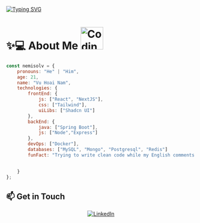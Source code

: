 

[![Typing SVG](https://readme-typing-svg.demolab.com?font=Fira+Code&weight=500&pause=1000&center=true&vCenter=true&multiline=true&width=800&height=100&lines=Hi%2C+I'm+nemisolv%2C+a+Java+backend+dev+from+Vietnam.;My+brain+throws+'WordNotFoundException'+when+I+speak+English.+%F0%9F%A4%AF%F0%9F%93%9A)](https://git.io/typing-svg)

<p align="center">

# ✨💻 About Me  <img src="https://media.giphy.com/media/WUlplcMpOCEmTGBtBW/giphy.gif" width="60" alt="Coding gif">

</p>



``` javascript
const nemisolv = {
    pronouns: "He" | "Him",
    age: 21,
    name: "Vu Hoai Nam",
    technologies: {
        frontEnd: {
            js: ["React", "NextJS"],
            css: ["Tailwind"],
            uiLibs: ["Shadcn UI"]
        },
        backEnd: {
            java: ["Spring Boot"],
            js: ["Node","Express"]
        },
        devOps: ["Docker"],
        databases: ["MySQL", "Mongo", "Postgresql", "Redis"]
        funFact: "Trying to write clean code while my English comments look like: // idk, fix later."

    
    }
};

```




<!--START_SECTION:waka-->
<!--END_SECTION:waka-->



## 📫 Get in Touch

<div align="center">

[![LinkedIn](https://img.shields.io/badge/LinkedIn-0077B5?style=for-the-badge&logo=linkedin&logoColor=white)](https://www.linkedin.com/in/vu-nam-510688319)
<!-- [![Twitter](https://img.shields.io/badge/Twitter-1DA1F2?style=for-the-badge&logo=twitter&logoColor=white)](https://twitter.com/yourusername)
[![Email](https://img.shields.io/badge/Email-D14836?style=for-the-badge&logo=gmail&logoColor=white)](mailto:your.email@example.com) -->

</div>


